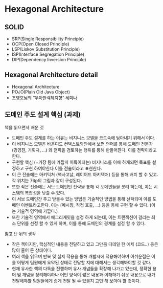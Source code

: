 # Hexagonal Architecture

## SOLID

* SRP(Single Responsibility Principle)
* OCP(Open Closed Principle)
* LSP(Liskov Substitution Principle)
* ISP(Interface Segregation Principle)
* DIP(Dependency Inversion Principle)

## Hexagonal Architecture detail

* Hexagonal Architecture
* POJO(Plain Old Java Object)
* 조영호님의 “우아한객체지향” 세미나

## 도메인 주도 설계 핵심 (과제)

책을 읽으면서 배운 것

* 도메인 주도 설계를 하는 이유는 비지니스 모델을 코드속에 담아내기 위해서 이다.
* 이 비지니스 모델은 바운디드 컨텍스트와안에서 보편 언어를 통해 도메인 전문가 (경영진, 기획자, ...) 와 전략을 검토하는 행위를 통해 만들어진다. 이를 전략이라고한다.
* 구현할 핵심 (=가장 팀에 가깝게 이득이되는) 비지니스를 이해 하게되면 목표를 설정하고 구현 하여야한다 이를 전술이라고 표현한다.
* 이 큰 전술에는 아키턱처 (핵사고날, 레이어드 아키텍처) 등을 통해 배치 할 수 있고. 각 위치는 76p의 그림과 같이 구성된다.
* 또한 작은 전술에는 서브 도메인인 전략을 통해 각 도메인들을 분리 하는데, 이는 시스템의 복잡성을 낮출 수 있다.
* 이 서브 도메인간 주고 받을수 있는 방법은 기술적인 방법을 통해 선택되며 이를 도메인 이벤트라고한다. 이는 (메시징, 직접 호출, ...) 등을 통해 구현 할 수 있다. (이는 기술적 영역에 가깝다.)
* 또한 기술적 영역에서 에그리게잇을 설정 하게 되는데, 이는 트랜잭션이 걸리는 최소 단위를 선정 할 수 있게 하며, 이를 통해 도메인의 경계를 설정 할 수 있다.

읽고 난 뒤의 생각

* 작은 책이지만, 핵심적인 내용을 전달하고 있고 그만큼 디테일 한 예제 (코드..) 등은 많이 줄어 든 상태이다.
* 여러 책을 읽으며 반복 및 실제 적용을 통해 개발시에 적용해야하며 아쉬운점은 이를 어떻게 팀원에게 요약된 상태로 전달할 지에 대해서는 생각해봐야할 것 같다.
* 현재 유사한 책의 다독을 진행하며 유사 개념들을 확장해 나가고 있는데, 정확한 용어 및 개념을 정리해야하나 어떤 양식이 짧은 내용과 이해하기 쉬운 내용으로 내가 전달해야할 팀원들에게 쉽게 전달 될 수 있을지 고민 해 보아야 할 것이다.